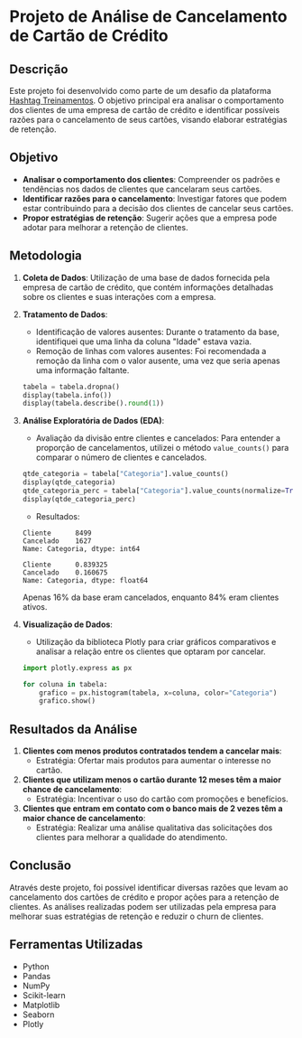 # Projeto de Análise de Cancelamento de Cartão de Crédito

## Descrição

Este projeto foi desenvolvido como parte de um desafio da plataforma [Hashtag Treinamentos](https://www.hashtagtreinamentos.com/projetos-iniciantes-python). O objetivo principal era analisar o comportamento dos clientes de uma empresa de cartão de crédito e identificar possíveis razões para o cancelamento de seus cartões, visando elaborar estratégias de retenção.

## Objetivo

- **Analisar o comportamento dos clientes**: Compreender os padrões e tendências nos dados de clientes que cancelaram seus cartões.
- **Identificar razões para o cancelamento**: Investigar fatores que podem estar contribuindo para a decisão dos clientes de cancelar seus cartões.
- **Propor estratégias de retenção**: Sugerir ações que a empresa pode adotar para melhorar a retenção de clientes.

## Metodologia

1. **Coleta de Dados**: Utilização de uma base de dados fornecida pela empresa de cartão de crédito, que contém informações detalhadas sobre os clientes e suas interações com a empresa.
2. **Tratamento de Dados**:
    - Identificação de valores ausentes: Durante o tratamento da base, identifiquei que uma linha da coluna "Idade" estava vazia.
    - Remoção de linhas com valores ausentes: Foi recomendada a remoção da linha com o valor ausente, uma vez que seria apenas uma informação faltante.
    ```python
    tabela = tabela.dropna()
    display(tabela.info())
    display(tabela.describe().round(1))
    ```

3. **Análise Exploratória de Dados (EDA)**:
    - Avaliação da divisão entre clientes e cancelados: Para entender a proporção de cancelamentos, utilizei o método `value_counts()` para comparar o número de clientes e cancelados.
    ```python
    qtde_categoria = tabela["Categoria"].value_counts()
    display(qtde_categoria)
    qtde_categoria_perc = tabela["Categoria"].value_counts(normalize=True)
    display(qtde_categoria_perc)
    ```

    - Resultados:
    ```plaintext
    Cliente      8499
    Cancelado    1627
    Name: Categoria, dtype: int64

    Cliente      0.839325
    Cancelado    0.160675
    Name: Categoria, dtype: float64
    ```
    Apenas 16% da base eram cancelados, enquanto 84% eram clientes ativos.

4. **Visualização de Dados**:
    - Utilização da biblioteca Plotly para criar gráficos comparativos e analisar a relação entre os clientes que optaram por cancelar.
    ```python
    import plotly.express as px

    for coluna in tabela:
        grafico = px.histogram(tabela, x=coluna, color="Categoria")
        grafico.show()
    ```

## Resultados da Análise

1. **Clientes com menos produtos contratados tendem a cancelar mais**:
    - Estratégia: Ofertar mais produtos para aumentar o interesse no cartão.
2. **Clientes que utilizam menos o cartão durante 12 meses têm a maior chance de cancelamento**:
    - Estratégia: Incentivar o uso do cartão com promoções e benefícios.
3. **Clientes que entram em contato com o banco mais de 2 vezes têm a maior chance de cancelamento**:
    - Estratégia: Realizar uma análise qualitativa das solicitações dos clientes para melhorar a qualidade do atendimento.

## Conclusão

Através deste projeto, foi possível identificar diversas razões que levam ao cancelamento dos cartões de crédito e propor ações para a retenção de clientes. As análises realizadas podem ser utilizadas pela empresa para melhorar suas estratégias de retenção e reduzir o churn de clientes.

## Ferramentas Utilizadas

- Python
- Pandas
- NumPy
- Scikit-learn
- Matplotlib
- Seaborn
- Plotly
